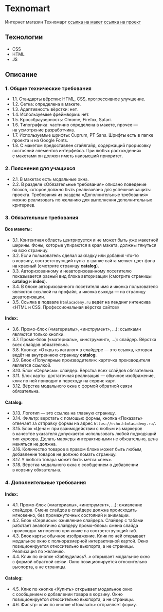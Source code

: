 # Texnomart
Интернет магазин Техномарт
[ссылка на макет](https://www.figma.com/file/ZSVHoDJgEpCxT8rBPqDo57/HTML-1-/-%D0%A2%D0%B5%D1%85%D0%BD%D0%BE%D0%BC%D0%B0%D1%80%D1%82-%2831%29?type=design&node-id=0-1&mode=design)
[ссылка на проект](https://teprol.github.io/Texnomart/)
## Технологии
 - CSS
 - HTML
 - JS
## Описание
<div class="up-project__specification text-container text-container--module text-container--specification" id="specification"><h3 id="1.-obshchie-tekhnicheskie-trebovaniya">1. Общие технические требования</h3><ul><li><a  ="#technomart-1-1" id="technomart-1-1">1.1.</a> Стандарты вёрстки: HTML, CSS, прогрессивное улучшение.</li><li><a  ="#technomart-1-2" id="technomart-1-2">1.2.</a> Сетка: определена в&nbsp;макете.</li><li><a  ="#technomart-1-3" id="technomart-1-3">1.3.</a> Адаптивность вёрстки: нет.</li><li><a  ="#technomart-1-4" id="technomart-1-4">1.4.</a> Используемые фреймворки: нет.</li><li><a  ="#technomart-1-5" id="technomart-1-5">1.5.</a> Кроссбраузерность: Chrome, Firefox, Safari.</li><li><a  ="#technomart-1-6" id="technomart-1-6">1.6.</a> Типографика: частично определена в&nbsp;макете, прочее&nbsp;— на&nbsp;усмотрение разработчика.</li><li><a  ="#technomart-1-7" id="technomart-1-7">1.7.</a> Используемые шрифты: Cuprum, PT&nbsp;Sans. Шрифты есть в&nbsp;папке проекта и&nbsp;на&nbsp;Google Fonts.</li><li><a  ="#technomart-1-8" id="technomart-1-8">1.8.</a> С&nbsp;макетом предоставлен стайлгайд, содержащий прорисовку состояний элементов интерфейса. При любых расхождениях с&nbsp;макетами он&nbsp;должен иметь наивысший приоритет.</li></ul><h3 id="2.-poyasneniya-dlya-uchashchikhsya">2. Пояснения для учащихся</h3><ul><li><a  ="#technomart-2-1" id="technomart-2-1">2.1.</a> В&nbsp;макетах есть модальные окна.</li><li><a  ="#technomart-2-2" id="technomart-2-2">2.2.</a> В&nbsp;разделе «Обязательные требования» описано поведение блоков, которое должно быть реализовано для успешной защиты проекта. Требования из&nbsp;раздела «Дополнительные требования» можно реализовать по&nbsp;желанию для выполнения дополнительных критериев.</li></ul><h3 id="3.-obyazatelnie-trebovaniya">3. Обязательные требования</h3><h4 id="vse-maketi:">Все макеты:</h4><ul><li><a  ="#technomart-3-1" id="technomart-3-1">3.1.</a> Контентная область центрируется и&nbsp;не&nbsp;может быть уже макетной ширины. Фоны, которые упираются в&nbsp;края макета, должны тянуться на&nbsp;всю страницу.</li><li><a  ="#technomart-3-2" id="technomart-3-2">3.2.</a> Если пользователь сделал закладку или добавил что-то в&nbsp;корзину, соответствующий пункт в&nbsp;шапке сайта меняет цвет фона на&nbsp;красный (смотрите страницу <strong>catalog</strong>).</li><li><a  ="#technomart-3-3" id="technomart-3-3">3.3.</a> Авторизованному и&nbsp;неавторизованному посетителю показывается разный вид блока авторизации (смотрите страницы <strong>catalog</strong> и&nbsp;<strong>index</strong>).</li><li><a  ="#technomart-3-4" id="technomart-3-4">3.4.</a> В&nbsp;блоке авторизованного посетителя имя и&nbsp;иконка пользователя являются ссылкой на&nbsp;профайл, а&nbsp;иконка выхода&nbsp;— на&nbsp;страницу деавторизации.</li><li><a  ="#technomart-3-5" id="technomart-3-5">3.5.</a> Ссылка в&nbsp;подвале <code>htmlacademy.ru</code> ведёт на&nbsp;<a  ="https://htmlacademy.ru/intensive/htmlcss">лендинг интенсива «HTML и&nbsp;CSS. Профессиональная вёрстка сайтов»</a></li></ul><h4 id="index:">Index:</h4><ul><li><a  ="#technomart-3-6" id="technomart-3-6">3.6.</a> Промо-блок («материалы», «инструмент», ...): ссылками являются только кнопки.</li><li><a  ="#technomart-3-7" id="technomart-3-7">3.7.</a> Промо-блок («материалы», «инструмент», ...): слайдер. Вёрстка всех слайдов обязательна.</li><li><a  ="#technomart-3-8" id="technomart-3-8">3.8.</a> Кнопка: «Открыть каталог» в&nbsp;слайдере&nbsp;— это ссылка, которая ведёт на&nbsp;внутреннюю страницу <strong>catalog</strong>.</li><li><a  ="#technomart-3-9" id="technomart-3-9">3.9.</a> Блок «Популярные производители»: карточка производителя является ссылкой.</li><li><a  ="#technomart-3-10" id="technomart-3-10">3.10.</a> Блок «Сервисы»: слайдер. Вёрстка всех слайдов обязательна.</li><li><a  ="#technomart-3-11" id="technomart-3-11">3.11.</a> Блок карты: достаточная реализация&nbsp;— обычное изображение, клик по&nbsp;ней приводит к&nbsp;переходу на&nbsp;сервис карт.</li><li><a  ="#technomart-3-12" id="technomart-3-12">3.12.</a> Вёрстка модального окна с&nbsp;формой обратной связи обязательна.</li></ul><h4 id="catalog:">Catalog:</h4><ul><li><a  ="#technomart-3-13" id="technomart-3-13">3.13.</a> Логотип&nbsp;— это ссылка на&nbsp;главную страницу.</li><li><a  ="#technomart-3-14" id="technomart-3-14">3.14.</a> Фильтр: верстать с&nbsp;помощью формы, кнопка «Показать» отвечает за&nbsp;отправку формы на&nbsp;адрес&nbsp;<code>https://echo.htmlacademy.ru/</code>.</li><li><a  ="#technomart-3-15" id="technomart-3-15">3.15.</a> Блок «Цена»: при взаимодействии с&nbsp;любым из&nbsp;маркеров в&nbsp;качестве указателя допускается использовать любой подходящий тип курсора. Делать маркеры интерактивными не&nbsp;обязательно, цена меняться не&nbsp;должна.</li><li><a  ="#technomart-3-16" id="technomart-3-16">3.16.</a> Количество товаров в&nbsp;правом блоке может быть любым, добавление товаров не&nbsp;должно ломать страницу.</li><li><a  ="#technomart-3-17" id="technomart-3-17">3.17.</a> У&nbsp;любого товара может быть метка «new».</li><li><a  ="#technomart-3-18" id="technomart-3-18">3.18.</a> Вёрстка модального окна с&nbsp;сообщением о&nbsp;добавлении в&nbsp;корзину обязательна.</li></ul><h3 id="4.-dopolnitelnie-trebovaniya">4. Дополнительные требования</h3><h4 id="index:">Index:</h4><ul><li><a  ="#technomart-4-1" id="technomart-4-1">4.1.</a> Промо-блок («материалы», «инструмент», ...): оживление слайдера. Смена слайдов в&nbsp;слайдере должна происходить мгновенно, без промежуточных состояний и&nbsp;анимации.</li><li><a  ="#technomart-4-2" id="technomart-4-2">4.2.</a> Блок «Сервисы»: оживление слайдера. Слайдер с&nbsp;табами работает аналогично слайдеру промо-блока: смена слайда происходит мгновенно при клике на&nbsp;соответствующий таб.</li><li><a  ="#technomart-4-3" id="technomart-4-3">4.3.</a> Блок карты: обычное изображение. Клик по&nbsp;ней открывает модальное окно с&nbsp;полноразмерной интерактивной картой. Окно позиционируется относительно вьюпорта, а&nbsp;не&nbsp;страницы. Реализация по&nbsp;желанию.</li><li><a  ="#technomart-4-4" id="technomart-4-4">4.4.</a> Клик по&nbsp;кнопке «Заблудились?..» открывает модальное окно с&nbsp;формой обратной связи. Окно позиционируется относительно вьюпорта, а&nbsp;не&nbsp;страницы.</li></ul><h4 id="catalog:">Catalog:</h4><ul><li><a  ="#technomart-4-5" id="technomart-4-5">4.5.</a> Клик по&nbsp;кнопке «Купить» открывает модальное окно с&nbsp;сообщением о&nbsp;добавлении товара в&nbsp;корзину. Окно позиционируется относительно вьюпорта, а&nbsp;не&nbsp;страницы.</li><li><a  ="#technomart-4-6" id="technomart-4-6">4.6.</a> Фильтр: клик по&nbsp;кнопке «Показать» отправляет форму.</li></ul></div>
